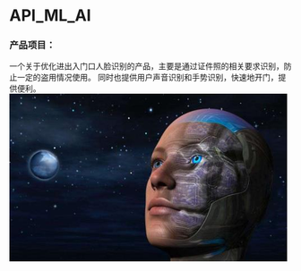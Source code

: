 # API_ML_AI
### 产品项目：
一个关于优化进出入门口人脸识别的产品，主要是通过证件照的相关要求识别，防止一定的盗用情况使用。
同时也提供用户声音识别和手势识别，快速地开门，提供便利。
![img](https://github.com/JamieYin/API_ML_AI/blob/master/img/API.jpg)

### 
